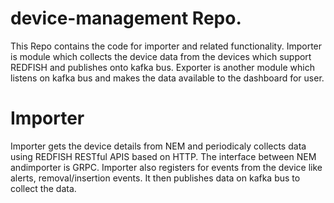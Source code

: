 # device-management Repo.

This Repo contains the code for importer and related functionality. Importer is module which collects the
device data from the devices which support REDFISH and publishes onto kafka bus. Exporter is another module
which listens on kafka bus and makes the data available to the dashboard for user.

# Importer

Importer gets the device details from NEM and periodicaly collects data using REDFISH RESTful APIS based on HTTP.
The interface  between NEM andimporter is GRPC.  Importer also registers for events from the device like alerts,
removal/insertion events. It then publishes data on kafka bus to collect the data.
